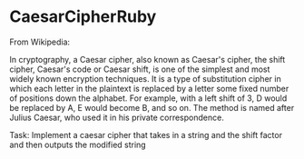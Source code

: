 # CaesarCipherRuby

From Wikipedia:

In cryptography, a Caesar cipher, also known as Caesar's cipher, the shift cipher, 
Caesar's code or Caesar shift, is one of the simplest and most widely known encryption techniques. 
It is a type of substitution cipher in which each letter in the plaintext is replaced by a letter 
some fixed number of positions down the alphabet. For example, with a left shift of 3, D would be 
replaced by A, E would become B, and so on. The method is named after Julius Caesar, who used it in 
his private correspondence.

Task:
Implement a caesar cipher that takes in a string and the shift factor and then outputs the modified string
